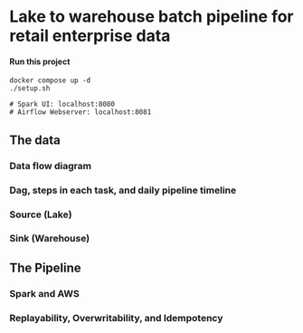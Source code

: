 # Lake to warehouse batch pipeline for retail enterprise data

#### Run this project
```
docker compose up -d
./setup.sh

# Spark UI: localhost:8080
# Airflow Webserver: localhost:8081
```

## The data
### Data flow diagram
### Dag, steps in each task, and daily pipeline timeline
### Source (Lake)
### Sink (Warehouse)

## The Pipeline
### Spark and AWS
### Replayability, Overwritability, and Idempotency



